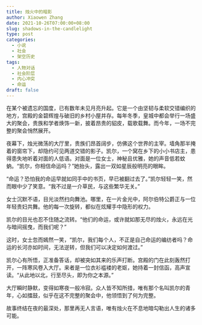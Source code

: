 ```yaml
---
title: 烛火中的暗影
author: Xiaowen Zhang
date: 2021-10-26T07:00:00+08:00
slug: shadows-in-the-candlelight
type: post
categories:
  - 小说
  - 社会
  - 架空历史
tags:
  - 人物对话
  - 社会阶层
  - 内心冲突
  - 命运
draft: false
---
```


在某个被遗忘的国度，已有数年未见月亮升起。它是一个由坚韧与柔软交错编织的地方，宫殿的金碧辉煌与破旧的乡村小屋并存。每年冬季，皇城中都会举行一场盛大的聚会，贵族和学者焕饰一新，披着昂贵的貂皮，载歌载舞。而今年，一场不完整的聚会悄然展开。

夜幕下，烛光微荡的大厅里，贵族们昂首阔步，仿佛这个世界的主宰。墙角那半掩着的窗帘下，却隐约可见两道交错的影子。凯尔，一个窝在乡下的小小书店主，患得患失地听着对面的人低语。对面是一位女士，神秘且优雅，她的声音低若蚊蚋。“凯尔，你相信命运吗？”她抬头，露出一双如星辰般明亮的眼眸。

“命运？恐怕我的命运早就如同手中的书页，早已被翻过去了。”凯尔轻轻一笑，然而眼中少了笑意。“我不过是一介草民，与这些繁华无关。”

女士沉默不语，目光淡然扫向舞池。哪里，在一片金光中，阿尔伯特公爵正与一位年轻贵妇共舞。他的每一次旋转，都似在炫耀手中隐形的权力。

凯尔的目光也忍不住随之流转。“他们的命运，或许就如那无尽的烛火，永远在光与暗间摇曳，而我们呢？”

这时，女士忽而嫣然一笑，“凯尔，我们每个人，不正是自己命运的编纺者吗？命运的长河亦如时间，无法逆转，但我们可以决定如何渡过。”

凯尔心有所悟，正准备答话，却被突如其来的乐声打断。宫殿的门在此刻轰然打开，一阵寒风卷入大厅。来者是一位衣衫褴褛的老妪，她持着一封信函，高声宣读。“从此地以北，行至尽头，即为你之本源。”

大厅瞬时静默，变得如寒夜一般冷寂。众人皆不知所措，唯有那个名叫凯尔的青年，心如擂鼓，似乎在这不完整的聚会中，他领悟到了何为完整。

故事终结在夜的最深处，那里再无人言语，唯有烛火在不息地暗勾勒出人生的诸多可能。